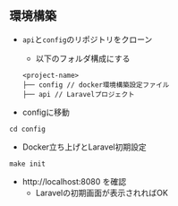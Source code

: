 ## 環境構築
- `api`と`config`のリポジトリをクローン
  - 以下のフォルダ構成にする
  ```
  <project-name>
  ├── config // docker環境構築設定ファイル
  ├── api // Laravelプロジェクト
  ```

- configに移動
```
cd config
```

- Docker立ち上げとLaravel初期設定
```
make init
```

- http://localhost:8080 を確認
  - Laravelの初期画面が表示されればOK